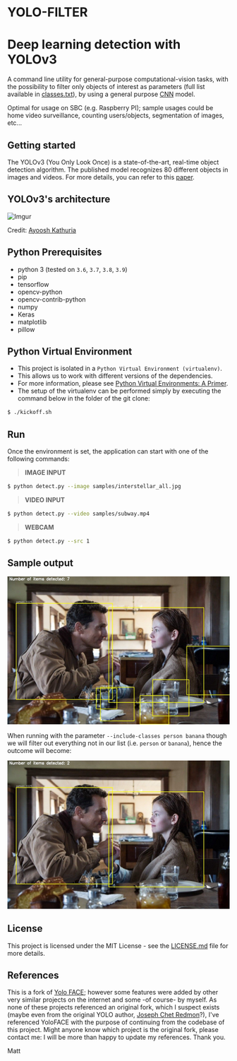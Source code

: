 # YOLO-FILTER

# Deep learning detection with YOLOv3

A command line utility for general-purpose computational-vision tasks, with the possibility to filter only objects of interest as parameters (full list available in [classes.txt](https://github.com/mistercaste/yolo-filter/blob/master/cfg/classes.txt)), by using a general purpose [CNN](https://en.wikipedia.org/wiki/Convolutional_neural_network) model.

Optimal for usage on SBC (e.g. Raspberry PI); sample usages could be home video surveillance, counting users/objects, segmentation of images, etc...

## Getting started

The YOLOv3 (You Only Look Once) is a state-of-the-art, real-time object detection algorithm. The published model recognizes 80 different objects in images and videos. For more details, you can refer to this [paper](https://pjreddie.com/media/files/papers/YOLOv3.pdf).

## YOLOv3's architecture

![Imgur](assets/yolo-architecture.png)

Credit: [Ayoosh Kathuria](https://towardsdatascience.com/yolo-v3-object-detection-53fb7d3bfe6b)

## Python Prerequisites

* python 3 (tested on `3.6`, `3.7`, `3.8`, `3.9`)
* pip
* tensorflow
* opencv-python
* opencv-contrib-python
* numpy
* Keras
* matplotlib
* pillow

## Python Virtual Environment

* This project is isolated in a `Python Virtual Environment (virtualenv)`.
* This allows us to work with different versions of the dependencies.
* For more information, please see [Python Virtual Environments: A Primer](https://realpython.com/python-virtual-environments-a-primer/).
* The setup of the virtualenv can be performed simply by executing the command below in the folder of the git clone:

```bash
$ ./kickoff.sh
```

## Run

Once the environment is set, the application can start with one of the following commands:

>**IMAGE INPUT**
```bash
$ python detect.py --image samples/interstellar_all.jpg
```

>**VIDEO INPUT**
```bash
$ python detect.py --video samples/subway.mp4
```

>**WEBCAM**
```bash
$ python detect.py --src 1
```

## Sample output

![Imgur](assets/interstellar_all.jpg)

When running with the parameter `--include-classes person banana` though we will filter out everything not in our list (i.e. `person` or `banana`), hence the outcome will become:

![Imgur](assets/interstellar_filtered.jpg)

## License

This project is licensed under the MIT License - see the [LICENSE.md](LICENSE.md) file for more details.

## References

This is a fork of [Yolo FACE](https://github.com/sthanhng/yoloface);
however some features were added by other very similar projects on the internet and some -of course- by myself. As none of these projects referenced an original fork, which I suspect exists (maybe even from the original YOLO author, [Joseph Chet Redmon](https://pjreddie.com/)?), I've referenced YoloFACE with the purpose of continuing from the codebase of this project.
Might anyone know which project is the original fork, please contact me: I will be more than happy to update my references. Thank you.

Matt